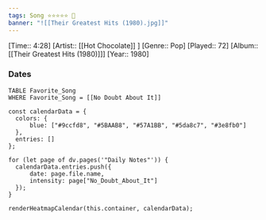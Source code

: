 ```yaml
---
tags: Song ⭐⭐⭐⭐⭐ 💛
banner: "![[Their Greatest Hits (1980).jpg]]"
---
```

[Time:: 4:28]
[Artist:: [[Hot Chocolate]] ]
[Genre:: Pop]
[Played:: 72]
[Album:: [[Their Greatest Hits (1980)]]]
[Year:: 1980]
### Dates
````dataview
TABLE Favorite_Song
WHERE Favorite_Song = [[No Doubt About It]]
````

  ```dataviewjs
const calendarData = { 
	colors: { 
		blue: ["#9ccfd8", "#5BAAB8", "#57A1BB", "#5da8c7", "#3e8fb0"] 
	}, 
	entries: [] 
}; 

for (let page of dv.pages('"Daily Notes"')) { 
	calendarData.entries.push({ 
		date: page.file.name, 
		intensity: page["No_Doubt_About_It"]
	}); 
} 

renderHeatmapCalendar(this.container, calendarData);
```

